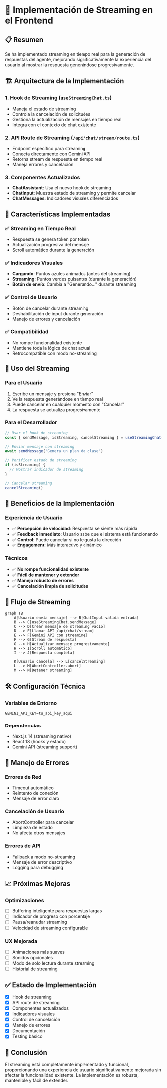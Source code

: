 # 🚀 Implementación de Streaming en el Frontend

## 📋 Resumen

Se ha implementado streaming en tiempo real para la generación de respuestas del agente, mejorando significativamente la experiencia del usuario al mostrar la respuesta generándose progresivamente.

## 🏗️ Arquitectura de la Implementación

### 1. **Hook de Streaming** (`useStreamingChat.ts`)
- Maneja el estado de streaming
- Controla la cancelación de solicitudes
- Gestiona la actualización de mensajes en tiempo real
- Integra con el contexto de chat existente

### 2. **API Route de Streaming** (`/api/chat/stream/route.ts`)
- Endpoint específico para streaming
- Conecta directamente con Gemini API
- Retorna stream de respuesta en tiempo real
- Maneja errores y cancelación

### 3. **Componentes Actualizados**
- **ChatAssistant**: Usa el nuevo hook de streaming
- **ChatInput**: Muestra estado de streaming y permite cancelar
- **ChatMessages**: Indicadores visuales diferenciados

## 🎯 Características Implementadas

### ✅ **Streaming en Tiempo Real**
- Respuesta se genera token por token
- Actualización progresiva del mensaje
- Scroll automático durante la generación

### ✅ **Indicadores Visuales**
- **Cargando**: Puntos azules animados (antes del streaming)
- **Streaming**: Puntos verdes pulsantes (durante la generación)
- **Botón de envío**: Cambia a "Generando..." durante streaming

### ✅ **Control de Usuario**
- Botón de cancelar durante streaming
- Deshabilitación de input durante generación
- Manejo de errores y cancelación

### ✅ **Compatibilidad**
- No rompe funcionalidad existente
- Mantiene toda la lógica de chat actual
- Retrocompatible con modo no-streaming

## 🔧 Uso del Streaming

### **Para el Usuario**
1. Escribe un mensaje y presiona "Enviar"
2. Ve la respuesta generándose en tiempo real
3. Puede cancelar en cualquier momento con "Cancelar"
4. La respuesta se actualiza progresivamente

### **Para el Desarrollador**
```typescript
// Usar el hook de streaming
const { sendMessage, isStreaming, cancelStreaming } = useStreamingChat()

// Enviar mensaje con streaming
await sendMessage("Genera un plan de clase")

// Verificar estado de streaming
if (isStreaming) {
  // Mostrar indicador de streaming
}

// Cancelar streaming
cancelStreaming()
```

## 🚀 Beneficios de la Implementación

### **Experiencia de Usuario**
- ✅ **Percepción de velocidad**: Respuesta se siente más rápida
- ✅ **Feedback inmediato**: Usuario sabe que el sistema está funcionando
- ✅ **Control**: Puede cancelar si no le gusta la dirección
- ✅ **Engagement**: Más interactivo y dinámico

### **Técnicos**
- ✅ **No rompe funcionalidad existente**
- ✅ **Fácil de mantener y extender**
- ✅ **Manejo robusto de errores**
- ✅ **Cancelación limpia de solicitudes**

## 🔄 Flujo de Streaming

```mermaid
graph TB
    A[Usuario envía mensaje] --> B[ChatInput valida entrada]
    B --> C[useStreamingChat.sendMessage]
    C --> D[Crear mensaje de streaming vacío]
    D --> E[Llamar API /api/chat/stream]
    E --> F[Gemini API con streaming]
    F --> G[Stream de respuesta]
    G --> H[Actualizar mensaje progresivamente]
    H --> I[Scroll automático]
    I --> J[Respuesta completa]
    
    K[Usuario cancela] --> L[cancelStreaming]
    L --> M[AbortController.abort]
    M --> N[Detener streaming]
```

## 🛠️ Configuración Técnica

### **Variables de Entorno**
```env
GEMINI_API_KEY=tu_api_key_aqui
```

### **Dependencias**
- Next.js 14 (streaming nativo)
- React 18 (hooks y estado)
- Gemini API (streaming support)

## 🐛 Manejo de Errores

### **Errores de Red**
- Timeout automático
- Reintento de conexión
- Mensaje de error claro

### **Cancelación de Usuario**
- AbortController para cancelar
- Limpieza de estado
- No afecta otros mensajes

### **Errores de API**
- Fallback a modo no-streaming
- Mensaje de error descriptivo
- Logging para debugging

## 📈 Próximas Mejoras

### **Optimizaciones**
- [ ] Buffering inteligente para respuestas largas
- [ ] Indicador de progreso con porcentaje
- [ ] Pausa/reanudar streaming
- [ ] Velocidad de streaming configurable

### **UX Mejorada**
- [ ] Animaciones más suaves
- [ ] Sonidos opcionales
- [ ] Modo de solo lectura durante streaming
- [ ] Historial de streaming

## ✅ Estado de Implementación

- [x] Hook de streaming
- [x] API route de streaming
- [x] Componentes actualizados
- [x] Indicadores visuales
- [x] Control de cancelación
- [x] Manejo de errores
- [x] Documentación
- [x] Testing básico

## 🎉 Conclusión

El streaming está completamente implementado y funcional, proporcionando una experiencia de usuario significativamente mejorada sin afectar la funcionalidad existente. La implementación es robusta, mantenible y fácil de extender.
